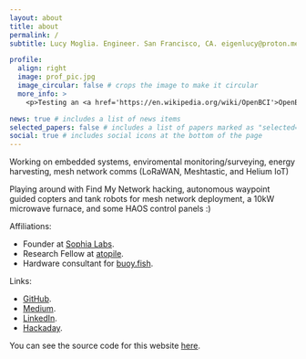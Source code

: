 ```yaml
---
layout: about
title: about
permalink: /
subtitle: Lucy Moglia. Engineer. San Francisco, CA. eigenlucy@proton.me.

profile:
  align: right
  image: prof_pic.jpg
  image_circular: false # crops the image to make it circular
  more_info: >
    <p>Testing an <a href='https://en.wikipedia.org/wiki/OpenBCI'>OpenBCI</a> at Clemson University :)</p>

news: true # includes a list of news items
selected_papers: false # includes a list of papers marked as "selected={true}"
social: true # includes social icons at the bottom of the page
---
```


<p>Working on embedded systems, enviromental monitoring/surveying, energy harvesting, mesh network comms (LoRaWAN, Meshtastic, and Helium IoT)</p>

<p>Playing around with Find My Network hacking, autonomous waypoint guided copters and tank robots for mesh network deployment, a 10kW microwave furnace, and some HAOS control panels :)</p>

Affiliations:
<ul>
  <li>Founder at <a href="https://github.com/sophia-labs">Sophia Labs</a>.</li>
  <li>Research Fellow at <a href="https://atopile.io/">atopile</a>.</li>
  <li>Hardware consultant for <a href="https://buoy.fish/">buoy.fish</a>.</li>
</ul>

Links:
<ul>
  <li><a href='https://github.com/eigenlucy/'>GitHub</a>.</li>
  <li><a href='https://medium.com/@machinegirl'>Medium</a>.</li>
  <li><a href='https://www.linkedin.com/in/lucy-moglia/'>LinkedIn</a>.</li>
  <li><a href ='https://hackaday.io/eigenlucy'>Hackaday</a>.</li>
</ul>

<p>You can see the source code for this website <a href='https://github.com/eigenlucy/eigenlucy.github.io'>here</a>.</p>
